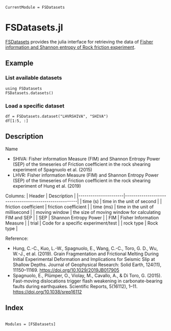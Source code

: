 ```@meta
CurrentModule = FSDatasets
```

# FSDatasets.jl

[FSDatasets](https://github.com/okatsn/FSDatasets.jl) provides the julia interface for retrieving the data of [Fisher information and Shannon entropy of Rock friction experiment](https://data.mendeley.com/datasets/ybcs4mjp6d/).

## Example 

### List available datasets

```@example a123
using FSDatasets
FSDatasets.datasets()
```


### Load a specific dataset

```@example a123
df = FSDatasets.dataset("LHVRSHIVA", "SHIVA")
df[1:5, :]
```

## Description

Name
- SHIVA: Fisher information Measure (FIM) and Shannon Entropy Power (SEP) of the timeseries of Friction coefficient in the rock shearing experiment of Spagnuolo et al. (2015) 
- LHVR: Fisher information Measure (FIM) and Shannon Entropy Power (SEP) of the timeseries of Friction coefficient in the rock shearing experiment of Hung et al. (2019) 

Columns:
| Header               | Description                                           |
|----------------------|-------------------------------------------------------|
| time (s)             | time in the unit of second                            |
| friction coefficient | friction coefficient                                  |
| time (ms)            | time in the unit of millisecond                       |
| moving window        | the size of moving window for calculating FIM and SEP |
| SEP                  | Shannon Entropy Power                                 |
| FIM                  | Fisher Information Measure                            |
| trial                | Code for a specific experiment/test                   |
| rock type            | Rock type                                             |

Reference:
- Hung, C.-C., Kuo, L.-W., Spagnuolo, E., Wang, C.-C., Toro, G. D., Wu, W.-J., et al. (2019). Grain Fragmentation and Frictional Melting During Initial Experimental Deformation and Implications for Seismic Slip at Shallow Depths. Journal of Geophysical Research: Solid Earth, 124(11), 11150–11169. https://doi.org/10.1029/2019JB017905
- Spagnuolo, E., Plümper, O., Violay, M., Cavallo, A., & Di Toro, G. (2015). Fast-moving dislocations trigger flash weakening in carbonate-bearing faults during earthquakes. Scientific Reports, 5(16112), 1–11. https://doi.org/10.1038/srep16112

## Index

```@index
```

```@autodocs
Modules = [FSDatasets]
```
